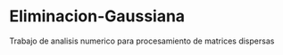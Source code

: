 Eliminacion-Gaussiana
==============

Trabajo de analisis numerico para procesamiento de matrices dispersas
